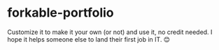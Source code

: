 # forkable-portfolio

Customize it to make it your own (or not) and use it, no credit needed. I hope it helps someone else to land their first job in IT. 😊
